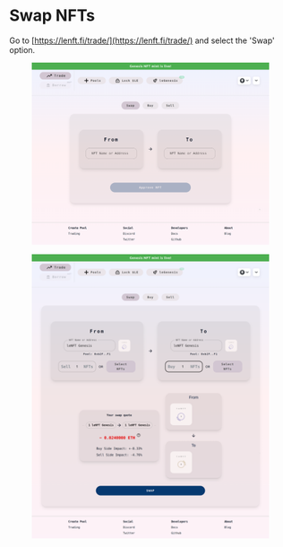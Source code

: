# Swap NFTs

Go to [https://lenft.fi/trade/](https://lenft.fi/trade/) and select the 'Swap' option.



<figure><img src="../.gitbook/assets/lenft.fi_trade_ (5).png" alt=""><figcaption></figcaption></figure>



<figure><img src="../.gitbook/assets/lenft.fi_trade_ (6).png" alt=""><figcaption></figcaption></figure>
